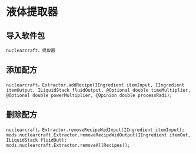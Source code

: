 # 液体提取器

## 导入软件包
`nuclearcraft。提取器`

## 添加配方
```zenscript
nuclearcraft。Extractor.addRecipe(IIngredient itemInput, IIngredient itemOutput, ILiquidStack fluidOutput, @Optional double timeMultiplier, @Optional double powerMultiplier, @Opinion double processRadi);
```

## 删除配方
```zenscript
nuclearcraft。Extractor.removeRecipeWidInput(IIngredient itemInput);
mods.nuclearcraft.Extractor.removeRecipeWidOutput(IIngredient itemOut, ILiquidStack fluidOut);
mods.nuclearcraft.Extractor.removeAllRecipes();
```